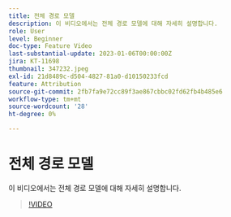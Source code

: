 ```yaml
---
title: 전체 경로 모델
description: 이 비디오에서는 전체 경로 모델에 대해 자세히 설명합니다.
role: User
level: Beginner
doc-type: Feature Video
last-substantial-update: 2023-01-06T00:00:00Z
jira: KT-11698
thumbnail: 347232.jpeg
exl-id: 21d8489c-d504-4827-81a0-d10150233fcd
feature: Attribution
source-git-commit: 2fb7fa9e72cc89f3ae867cbbc02fd62fb4b485e6
workflow-type: tm+mt
source-wordcount: '28'
ht-degree: 0%

---
```


# 전체 경로 모델

이 비디오에서는 전체 경로 모델에 대해 자세히 설명합니다.

>[!VIDEO](https://video.tv.adobe.com/v/347232/?quality=12&learn=on)
